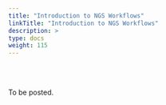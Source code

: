 ```yaml
---
title: "Introduction to NGS Workflows"
linkTitle: "Introduction to NGS Workflows"
description: >
type: docs
weight: 115
---
```


<br></br>

To be posted.

